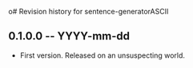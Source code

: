 o# Revision history for sentence-generatorASCII

## 0.1.0.0 -- YYYY-mm-dd

* First version. Released on an unsuspecting world.
